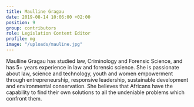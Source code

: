 ```yaml
---
title: Maulline Gragau
date: 2019-08-14 10:06:00 +02:00
position: 9
group: contributors
role: Legislation Content Editor
profile: mg
image: "/uploads/mauline.jpg"
---
```


Maulline Gragau has studied law, Criminology and Forensic Science, and has 5+ years experience in law and forensic science. She is passionate about law, science and technology, youth and women empowerment through entrepreneurship, responsive leadership, sustainable development and environmental conservation. She believes that Africans have the capability to find their own solutions to all the undeniable problems which confront them.
